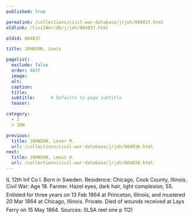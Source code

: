 ```yaml
---
published: true

permalink: /collections/civil-war-database/j/joh/004837.html
oldlink: /CivilWar/db/j/joh/004837.html

oldid: 004837

title: JOHNSON, Lewis

pagelist:
  exclude: false
  order: 4837
  image: 
  alt:
  caption:
  title:
  subtitle:      # Defaults to page subtitle
  teaser:

category: 
  - J 
  - JOH

previous:
  title: JOHNSON, Lever M.
  url: /collections/civil-war-database/j/joh/004836.html  
next:
  title: JOHNSON, Lewis H.
  url: /collections/civil-war-database/j/joh/004838.html   
---
```

IL 12th Inf Co I. Born in Sweden. Residence: Chicago, Cook County, Illinois. Civil War: Age 18. Farmer. Hazel eyes, dark hair, light complexion, 5&#146;5&#148;. Enlisted for three years on 13 Feb 1864 at Princeton, Illinois, and mustered 20 Mar 1864 at Chicago, Illinois. Private. Died of wounds received at Lay&#146;s Ferry on 15 May 1864. Sources: (ILSA reel one p 112)